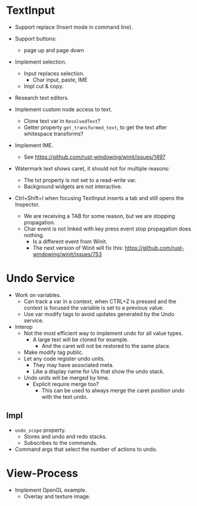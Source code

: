 # TextInput

* Support replace (Insert mode in command line).
* Support buttons:
    - page up and page down
* Implement selection.
    - Input replaces selection.
        - Char input, paste, IME
    - Impl cut & copy.
* Research text editors.

* Implement custom node access to text.
    - Clone text var in `ResolvedText`?
    - Getter property `get_transformed_text`, to get the text after whitespace transforms?

* Implement IME.
    - See https://github.com/rust-windowing/winit/issues/1497

* Watermark text shows caret, it should not for multiple reasons:
    - The txt property is not set to a read-write var.
    - Background widgets are not interactive.

* Ctrl+Shift+I when focusing TextInput inserts a tab and still opens the Inspector.
    - We are receiving a TAB for some reason, but we are stopping propagation.
    - Char event is not linked with key press event stop propagation does nothing.
        - Is a different event from Winit.
        - The next version of Winit will fix this: https://github.com/rust-windowing/winit/issues/753

# Undo Service

* Work on variables.
    - Can track a var in a context, when CTRL+Z is pressed and the context is focused
      the variable is set to a previous value.
    - Use var modify tags to avoid updates generated by the Undo service.
* Interop
    - Not the most efficient way to implement undo for all value types.
        - A large text will be cloned for example.
            - And the caret will not be restored to the same place.
    - Make modify tag public.
    - Let any code register undo units.
        - They may have associated meta.
        - Like a display name for UIs that show the undo stack.
    - Undo units will be merged by time.
        - Explicit require merge too?
            - This can be used to always merge the caret position undo with the text undo.

## Impl

* `undo_scope` property.
    - Stores and undo and redo stacks.
    - Subscribes to the commands.
* Command args that select the number of actions to undo.

# View-Process

* Implement OpenGL example.
    - Overlay and texture image.
